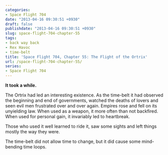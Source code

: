 ```yaml
---
categories:
- Space Flight 704
date: "2013-04-16 09:30:51 +0930"
draft: false
publishdate: "2013-04-16 09:30:51 +0930"
slug: space-flight-704-chapter-55
tags:
- back way back
- Rex Havoc
- time-belt
title: 'Space Flight 704, Chapter 55: The Flight of the Ortrix'
url: /space-flight-704-chapter-55/
series:
- Space Flight 704
---
```

**It took a while.**

The Ortrix had led an interesting existence. As the time-belt it had observed the beginning and end of governments, watched the deaths of lovers and seen evil men frustrated over and over again. Empires rose and fell on its unyielding law. When used as a weapon, it more often than not backfired. When used for personal gain, it invariably led to heartbreak.

Those who used it well learned to ride it, saw some sights and left things mostly the way they were.

The time-belt did not allow time to change, but it did cause some mind-bending time loops.

